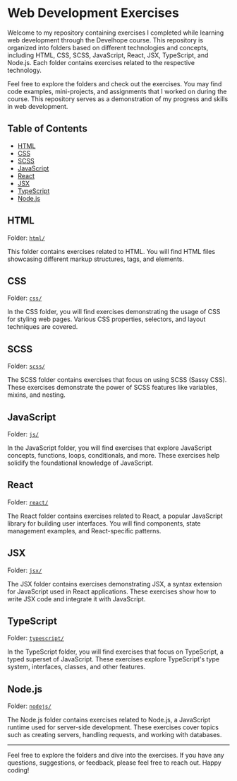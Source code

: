 # Web Development Exercises

Welcome to my repository containing exercises I completed while learning web development through the Develhope course. This repository is organized into folders based on different technologies and concepts, including HTML, CSS, SCSS, JavaScript, React, JSX, TypeScript, and Node.js. Each folder contains exercises related to the respective technology.

Feel free to explore the folders and check out the exercises. You may find code examples, mini-projects, and assignments that I worked on during the course. This repository serves as a demonstration of my progress and skills in web development.

## Table of Contents

- [HTML](#html)
- [CSS](#css)
- [SCSS](#scss)
- [JavaScript](#javascript)
- [React](#react)
- [JSX](#jsx)
- [TypeScript](#typescript)
- [Node.js](#nodejs)

## HTML

Folder: [`html/`](Html/)

This folder contains exercises related to HTML. You will find HTML files showcasing different markup structures, tags, and elements.

## CSS

Folder: [`css/`](CSS/)

In the CSS folder, you will find exercises demonstrating the usage of CSS for styling web pages. Various CSS properties, selectors, and layout techniques are covered.

## SCSS

Folder: [`scss/`](SASS/)

The SCSS folder contains exercises that focus on using SCSS (Sassy CSS). These exercises demonstrate the power of SCSS features like variables, mixins, and nesting.

## JavaScript

Folder: [`js/`](javascript/)

In the JavaScript folder, you will find exercises that explore JavaScript concepts, functions, loops, conditionals, and more. These exercises help solidify the foundational knowledge of JavaScript.

## React

Folder: [`react/`](react-exercises/)

The React folder contains exercises related to React, a popular JavaScript library for building user interfaces. You will find components, state management examples, and React-specific patterns.

## JSX

Folder: [`jsx/`](jsx-exercises)

The JSX folder contains exercises demonstrating JSX, a syntax extension for JavaScript used in React applications. These exercises show how to write JSX code and integrate it with JavaScript.

## TypeScript

Folder: [`typescript/`](Typescript/)

In the TypeScript folder, you will find exercises that focus on TypeScript, a typed superset of JavaScript. These exercises explore TypeScript's type system, interfaces, classes, and other features.

## Node.js

Folder: [`nodejs/`](nodejs/)

The Node.js folder contains exercises related to Node.js, a JavaScript runtime used for server-side development. These exercises cover topics such as creating servers, handling requests, and working with databases.

---

Feel free to explore the folders and dive into the exercises. If you have any questions, suggestions, or feedback, please feel free to reach out. Happy coding!


